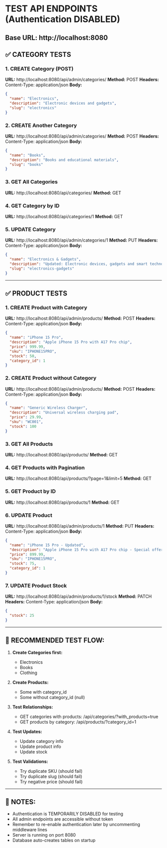 # TEST API ENDPOINTS (Authentication DISABLED)

## Base URL: http://localhost:8080

## ✅ CATEGORY TESTS

### 1. CREATE Category (POST)

**URL:** http://localhost:8080/api/admin/categories/
**Method:** POST
**Headers:** Content-Type: application/json
**Body:**

```json
{
  "name": "Electronics",
  "description": "Electronic devices and gadgets",
  "slug": "electronics"
}
```

### 2. CREATE Another Category

**URL:** http://localhost:8080/api/admin/categories/
**Method:** POST
**Headers:** Content-Type: application/json
**Body:**

```json
{
  "name": "Books",
  "description": "Books and educational materials",
  "slug": "books"
}
```

### 3. GET All Categories

**URL:** http://localhost:8080/api/categories/
**Method:** GET

### 4. GET Category by ID

**URL:** http://localhost:8080/api/categories/1
**Method:** GET

### 5. UPDATE Category

**URL:** http://localhost:8080/api/admin/categories/1
**Method:** PUT
**Headers:** Content-Type: application/json
**Body:**

```json
{
  "name": "Electronics & Gadgets",
  "description": "Updated: Electronic devices, gadgets and smart technology",
  "slug": "electronics-gadgets"
}
```

---

## ✅ PRODUCT TESTS

### 1. CREATE Product with Category

**URL:** http://localhost:8080/api/admin/products/
**Method:** POST
**Headers:** Content-Type: application/json
**Body:**

```json
{
  "name": "iPhone 15 Pro",
  "description": "Apple iPhone 15 Pro with A17 Pro chip",
  "price": 999.99,
  "sku": "IPHONE15PRO",
  "stock": 50,
  "category_id": 1
}
```

### 2. CREATE Product without Category

**URL:** http://localhost:8080/api/admin/products/
**Method:** POST
**Headers:** Content-Type: application/json
**Body:**

```json
{
  "name": "Generic Wireless Charger",
  "description": "Universal wireless charging pad",
  "price": 29.99,
  "sku": "WC001",
  "stock": 100
}
```

### 3. GET All Products

**URL:** http://localhost:8080/api/products/
**Method:** GET

### 4. GET Products with Pagination

**URL:** http://localhost:8080/api/products/?page=1&limit=5
**Method:** GET

### 5. GET Product by ID

**URL:** http://localhost:8080/api/products/1
**Method:** GET

### 6. UPDATE Product

**URL:** http://localhost:8080/api/admin/products/1
**Method:** PUT
**Headers:** Content-Type: application/json
**Body:**

```json
{
  "name": "iPhone 15 Pro - Updated",
  "description": "Apple iPhone 15 Pro with A17 Pro chip - Special offer",
  "price": 899.99,
  "sku": "IPHONE15PRO",
  "stock": 75,
  "category_id": 1
}
```

### 7. UPDATE Product Stock

**URL:** http://localhost:8080/api/admin/products/1/stock
**Method:** PATCH
**Headers:** Content-Type: application/json
**Body:**

```json
{
  "stock": 25
}
```

---

## 🔄 RECOMMENDED TEST FLOW:

1. **Create Categories first:**

   - Electronics
   - Books
   - Clothing

2. **Create Products:**

   - Some with category_id
   - Some without category_id (null)

3. **Test Relationships:**

   - GET categories with products: /api/categories/?with_products=true
   - GET products by category: /api/products/?category_id=1

4. **Test Updates:**

   - Update category info
   - Update product info
   - Update stock

5. **Test Validations:**
   - Try duplicate SKU (should fail)
   - Try duplicate slug (should fail)
   - Try negative price (should fail)

---

## 📝 NOTES:

- Authentication is TEMPORARILY DISABLED for testing
- All admin endpoints are accessible without token
- Remember to re-enable authentication later by uncommenting middleware lines
- Server is running on port 8080
- Database auto-creates tables on startup
